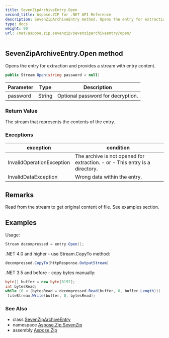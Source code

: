 ```yaml
---
title: SevenZipArchiveEntry.Open
second_title: Aspose.ZIP for .NET API Reference
description: SevenZipArchiveEntry method. Opens the entry for extraction and provides a stream with entry content
type: docs
weight: 90
url: /net/aspose.zip.sevenzip/sevenziparchiveentry/open/
---
```

## SevenZipArchiveEntry.Open method

Opens the entry for extraction and provides a stream with entry content.

```csharp
public Stream Open(string password = null)
```

| Parameter | Type | Description |
| --- | --- | --- |
| password | String | Optional password for decryption. |

### Return Value

The stream that represents the contents of the entry.

### Exceptions

| exception | condition |
| --- | --- |
| InvalidOperationException | The archive is not opened for extraction. - or - This entry is a directory. |
| InvalidDataException | Wrong data within the entry. |

## Remarks

Read from the stream to get original content of file. See examples section.

## Examples

Usage:

```csharp
Stream decompressed = entry.Open();
```

.NET 4.0 and higher - use Stream.CopyTo method:

```csharp
decompressed.CopyTo(httpResponse.OutputStream)
```

.NET 3.5 and before - copy bytes manually:

```csharp
byte[] buffer = new byte[8192];
int bytesRead;
while (0 < (bytesRead = decompressed.Read(buffer, 0, buffer.Length)))
 fileStream.Write(buffer, 0, bytesRead);
```

### See Also

* class [SevenZipArchiveEntry](../)
* namespace [Aspose.Zip.SevenZip](../../sevenziparchiveentry/)
* assembly [Aspose.Zip](../../../)


